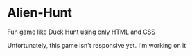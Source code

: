 # Alien-Hunt
Fun game like Duck Hunt using only HTML and CSS

Unfortunately, this game isn't responsive yet. I'm working on it
